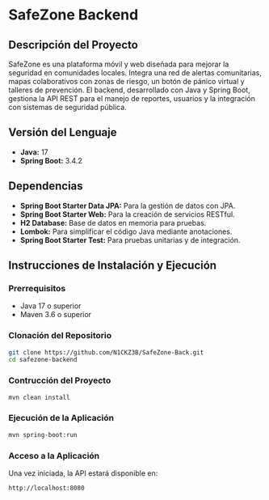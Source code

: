 # SafeZone Backend

## Descripción del Proyecto

SafeZone es una plataforma móvil y web diseñada para mejorar la seguridad en comunidades locales. Integra una red de alertas comunitarias, mapas colaborativos con zonas de riesgo, un botón de pánico virtual y talleres de prevención. El backend, desarrollado con Java y Spring Boot, gestiona la API REST para el manejo de reportes, usuarios y la integración con sistemas de seguridad pública.

## Versión del Lenguaje

- **Java:** 17
- **Spring Boot:** 3.4.2

## Dependencias

- **Spring Boot Starter Data JPA:** Para la gestión de datos con JPA.
- **Spring Boot Starter Web:** Para la creación de servicios RESTful.
- **H2 Database:** Base de datos en memoria para pruebas.
- **Lombok:** Para simplificar el código Java mediante anotaciones.
- **Spring Boot Starter Test:** Para pruebas unitarias y de integración.

## Instrucciones de Instalación y Ejecución

### Prerrequisitos

- Java 17 o superior
- Maven 3.6 o superior

### Clonación del Repositorio

```bash
git clone https://github.com/N1CKZ3B/SafeZone-Back.git
cd safezone-backend
```
### Contrucción del Proyecto
```bash
mvn clean install
```

### Ejecución de la Aplicación
```bash
mvn spring-boot:run
```

### Acceso a la Aplicación
Una vez iniciada, la API estará disponible en:
```bash
http://localhost:8080

```
